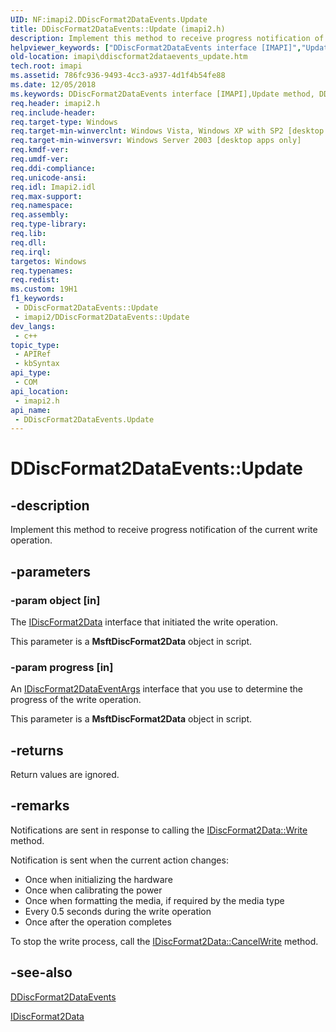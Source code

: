 ```yaml
---
UID: NF:imapi2.DDiscFormat2DataEvents.Update
title: DDiscFormat2DataEvents::Update (imapi2.h)
description: Implement this method to receive progress notification of the current write operation.
helpviewer_keywords: ["DDiscFormat2DataEvents interface [IMAPI]","Update method","DDiscFormat2DataEvents.Update","DDiscFormat2DataEvents::Update","Update","Update method [IMAPI]","Update method [IMAPI]","DDiscFormat2DataEvents interface","imapi.ddiscformat2dataevents_update","imapi2/DDiscFormat2DataEvents::Update"]
old-location: imapi\ddiscformat2dataevents_update.htm
tech.root: imapi
ms.assetid: 786fc936-9493-4cc3-a937-4d1f4b54fe88
ms.date: 12/05/2018
ms.keywords: DDiscFormat2DataEvents interface [IMAPI],Update method, DDiscFormat2DataEvents.Update, DDiscFormat2DataEvents::Update, Update, Update method [IMAPI], Update method [IMAPI],DDiscFormat2DataEvents interface, imapi.ddiscformat2dataevents_update, imapi2/DDiscFormat2DataEvents::Update
req.header: imapi2.h
req.include-header: 
req.target-type: Windows
req.target-min-winverclnt: Windows Vista, Windows XP with SP2 [desktop apps only]
req.target-min-winversvr: Windows Server 2003 [desktop apps only]
req.kmdf-ver: 
req.umdf-ver: 
req.ddi-compliance: 
req.unicode-ansi: 
req.idl: Imapi2.idl
req.max-support: 
req.namespace: 
req.assembly: 
req.type-library: 
req.lib: 
req.dll: 
req.irql: 
targetos: Windows
req.typenames: 
req.redist: 
ms.custom: 19H1
f1_keywords:
 - DDiscFormat2DataEvents::Update
 - imapi2/DDiscFormat2DataEvents::Update
dev_langs:
 - c++
topic_type:
 - APIRef
 - kbSyntax
api_type:
 - COM
api_location:
 - imapi2.h
api_name:
 - DDiscFormat2DataEvents.Update
---
```


# DDiscFormat2DataEvents::Update


## -description

Implement this method to receive progress notification of the current write operation.

## -parameters

### -param object [in]

The <a href="https://docs.microsoft.com/windows/desktop/api/imapi2/nn-imapi2-idiscformat2data">IDiscFormat2Data</a> interface that initiated the write operation. 

This parameter is a <b>MsftDiscFormat2Data</b> object in script.

### -param progress [in]

An <a href="https://docs.microsoft.com/windows/desktop/api/imapi2/nn-imapi2-idiscformat2dataeventargs">IDiscFormat2DataEventArgs</a> interface that you use to determine the progress of the write operation. 

This parameter is a <b>MsftDiscFormat2Data</b> object in script.

## -returns

Return values are ignored.

## -remarks

Notifications are sent in response to calling the <a href="https://docs.microsoft.com/windows/desktop/api/imapi2/nf-imapi2-idiscformat2data-write">IDiscFormat2Data::Write</a> method.

Notification is sent when the current action changes:

<ul>
<li>Once when initializing the hardware</li>
<li>Once when calibrating the power</li>
<li>Once when formatting the media, if required by the media type</li>
<li>Every 0.5 seconds during the write operation</li>
<li>Once after the operation completes</li>
</ul>
To stop the write process, call the <a href="https://docs.microsoft.com/windows/desktop/api/imapi2/nf-imapi2-idiscformat2data-cancelwrite">IDiscFormat2Data::CancelWrite</a> method.

## -see-also

<a href="https://docs.microsoft.com/windows/desktop/api/imapi2/nn-imapi2-ddiscformat2dataevents">DDiscFormat2DataEvents</a>



<a href="https://docs.microsoft.com/windows/desktop/api/imapi2/nn-imapi2-idiscformat2data">IDiscFormat2Data</a>

